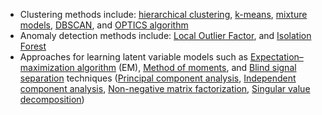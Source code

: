 - Clustering methods include: [hierarchical clustering](https://en.wikipedia.org/wiki/Hierarchical_clustering), [k-means](https://en.wikipedia.org/wiki/K-means), [mixture models](https://en.wikipedia.org/wiki/Mixture_models), [DBSCAN](https://en.wikipedia.org/wiki/DBSCAN), and [OPTICS algorithm](https://en.wikipedia.org/wiki/OPTICS_algorithm)
- Anomaly detection methods include: [Local Outlier Factor](https://en.wikipedia.org/wiki/Local_Outlier_Factor), and [Isolation Forest](https://en.wikipedia.org/wiki/Isolation_Forest)
- Approaches for learning latent variable models such as [Expectation–maximization algorithm](https://en.wikipedia.org/wiki/Expectation%E2%80%93maximization_algorithm) (EM), [Method of moments](https://en.wikipedia.org/wiki/Method_of_moments_(statistics)), and [Blind signal separation](https://en.wikipedia.org/wiki/Blind_signal_separation) techniques ([Principal component analysis](https://en.wikipedia.org/wiki/Principal_component_analysis), [Independent component analysis](https://en.wikipedia.org/wiki/Independent_component_analysis), [Non-negative matrix factorization](https://en.wikipedia.org/wiki/Non-negative_matrix_factorization), [Singular value decomposition](https://en.wikipedia.org/wiki/Singular_value_decomposition))
